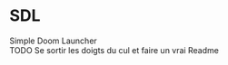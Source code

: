 # SDL
Simple Doom Launcher<br>
TODO Se sortir les doigts du cul et faire un vrai Readme

<img href="extra/WIP1.gif">
<img href="extra/WIP2.gif">
<img href="extra/WIP3.gif">
